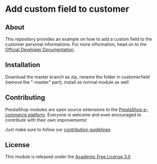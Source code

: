 # Add custom field to customer

## About

This repository provides an example on how to add a custom field to the customer personal informations. For more information, head on to the [Official Developer Documentation][documentation].

## Installation

Download the master branch as zip, rename the folder in customerfield (remove the "-master" part), install as normal module as well

## Contributing

PrestaShop modules are open source extensions to the [PrestaShop e-commerce platform][prestashop]. Everyone is welcome and even encouraged to contribute with their own improvements!

Just make sure to follow our [contribution guidelines][contribution-guidelines].

## License

This module is released under the [Academic Free License 3.0][AFL-3.0] 

[documentation]: https://devdocs.prestashop.com/1.7/modules/
[prestashop]: https://www.prestashop.com/
[contribution-guidelines]: https://devdocs.prestashop.com/1.7/contribute/contribution-guidelines/project-modules/
[AFL-3.0]: https://opensource.org/licenses/AFL-3.0
